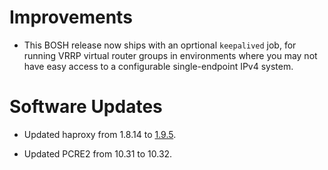 # Improvements

- This BOSH release now ships with an oprtional `keepalived` job,
  for running VRRP virtual router groups in environments where you
  may not have easy access to a configurable single-endpoint IPv4
  system.

# Software Updates

- Updated haproxy from 1.8.14 to [1.9.5][1].

- Updated PCRE2 from 10.31 to 10.32.

[1]: http://www.haproxy.org/download/1.9/src/CHANGELOG
